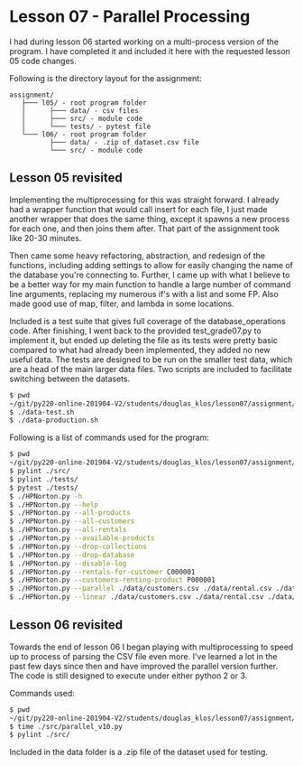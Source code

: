 # Lesson 07 - Parallel Processing

I had during lesson 06 started working on a multi-process version of the
program. I have completed it and included it here with the requested lesson 05
code changes.

Following is the directory layout for the assignment:

```
assignment/
   ├─── l05/ - root program folder
   │      ├─── data/ - csv files
   │      ├─── src/ - module code
   │      └─── tests/ - pytest file
   └─── l06/ - root program folder
          ├─── data/ - .zip of dataset.csv file
          └─── src/ - module code
```

## Lesson 05 revisited

Implementing the multiprocessing for this was straight forward.  I already
had a wrapper function that would call insert for each file, I just made another
wrapper that does the same thing, except it spawns a new process for each one,
and then joins them after.  That part of the assignment took like 20-30 minutes.

Then came some heavy refactoring, abstraction, and redesign of the functions,
including adding settings to allow for easily changing the name of
the database you're connecting to.  Further, I came up with what I believe to be
a better way for my main function to handle a large number of command line
arguments, replacing my numerous if's with a list and some FP.  Also made good
use of map, filter, and lambda in some locations.

Included is a test suite that gives full coverage of the database_operations
code.  After finishing, I went back to the provided test_grade07.py to
implement it, but ended up deleting the file as its tests were pretty basic
compared to what had already been implemented, they added no new useful data.
The tests are designed to be run on the smaller test data, which are a head
of the main larger data files.  Two scripts are included to facilitate
switching between the datasets.
```BASH
$ pwd
~/git/py220-online-201904-V2/students/douglas_klos/lesson07/assignment/l05
$ ./data-test.sh
$ ./data-production.sh
```

Following is a list of commands used for the program:
```BASH
$ pwd
~/git/py220-online-201904-V2/students/douglas_klos/lesson07/assignment/l05
$ pylint ./src/
$ pylint ./tests/
$ pytest ./tests/
$ ./HPNorton.py -h
$ ./HPNorton.py --help
$ ./HPNorton.py --all-products
$ ./HPNorton.py --all-customers
$ ./HPNorton.py --all-rentals
$ ./HPNorton.py --available-products
$ ./HPNorton.py --drop-collections
$ ./HPNorton.py --drop-database
$ ./HPNorton.py --disable-log
$ ./HPNorton.py --rentals-for-customer C000001
$ ./HPNorton.py --customers-renting-product P000001
$ ./HPNorton.py --parallel ./data/customers.csv ./data/rental.csv ./data/product.csv
$ ./HPNorton.py --linear ./data/customers.csv ./data/rental.csv ./data/product.csv
```



## Lesson 06 revisited

Towards the end of lesson 06 I began playing with multiprocessing to speed up
to process of parsing the CSV file even more.  I've learned a lot in the past
few days since then and have improved the parallel version further.  The
code is still designed to execute under either python 2 or 3.

Commands used:
```BASH
$ pwd
~/git/py220-online-201904-V2/students/douglas_klos/lesson07/assignment/l06
$ time ./src/parallel_v10.py
$ pylint ./src/
```
Included in the data folder is a .zip file of the dataset used for testing.